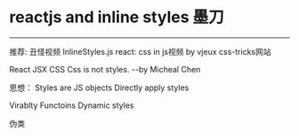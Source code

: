 # reactjs and inline styles 墨刀

-----------------------

推荐:
丑怪视频
InlineStyles.js 
react: css in js视频 by vjeux
css-tricks网站

React
    JSX CSS
Css is not styles. --by Micheal Chen

思想：
Styles are JS objects
Directly apply styles

Virablty
Functoins
Dynamic styles

伪类

